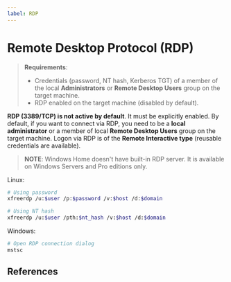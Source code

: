 ```yaml
---
label: RDP
---
```


# Remote Desktop Protocol (RDP)

> **Requirements**:
>
> * Credentials (password, NT hash, Kerberos TGT) of a member of the local **Administrators** or **Remote Desktop Users** group on the target machine.
> * RDP enabled on the target machine (disabled by default).

**RDP (3389/TCP) is not active by default**. It must be explicitly enabled. By default, if you want to connect via RDP, you need to be a **local administrator** or a member of local **Remote Desktop Users** group on the target machine. Logon via RDP is of the **Remote Interactive type** (reusable credentials are available).

> **NOTE**: Windows Home doesn't have built-in RDP server. It is available on Windows Servers and Pro editions only.

<!-- TODO: 
    You can pass the hash using xfreerdp.  There is one important caveat however, and that is that this is only possible when the system has Restricted Admin Mode enabled.  If this is not enabled and you try to PTH, you will get an error stating that “Account Restrictions are preventing this user from signing in.”  Restricted Admin Mode is disabled by default.  The good news is, if you have any level of admin access to the system and access to SMB/WinRM/etc, you can enable this feature remotely.
 -->

Linux:

```bash
# Using password
xfreerdp /u:$user /p:$password /v:$host /d:$domain

# Using NT hash
xfreerdp /u:$user /pth:$nt_hash /v:$host /d:$domain
```

Windows:

```powershell
# Open RDP connection dialog
mstsc
```

<!-- Restricted Admin mode for RDP, https://learn.microsoft.com/en-us/archive/blogs/kfalde/restricted-admin-mode-for-rdp-in-windows-8-1-2012-r2 -->

## References
